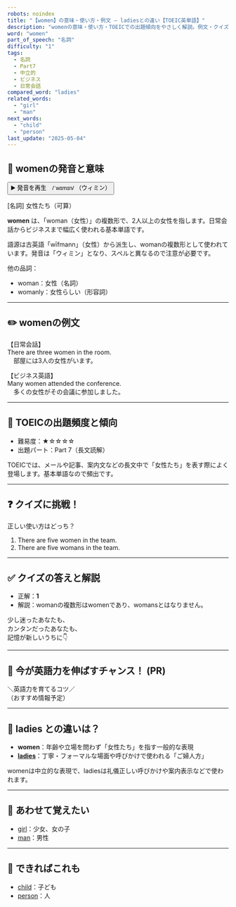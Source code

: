 ```yaml
---
robots: noindex
title: "【women】の意味・使い方・例文 ― ladiesとの違い【TOEIC英単語】"
description: "womenの意味・使い方・TOEICでの出題傾向をやさしく解説。例文・クイズ付きでladiesとの違いもわかりやすく学べます。"
word: "women"
part_of_speech: "名詞"
difficulty: "1"
tags:
  - 名詞
  - Part7
  - 中立的
  - ビジネス
  - 日常会話
compared_word: "ladies"
related_words:
  - "girl"
  - "man"
next_words:
  - "child"
  - "person"
last_update: "2025-05-04"
---
```


## 🔰 womenの発音と意味

<button class="play-audio" onclick="playTTS('women')">
  <span class="play-audio-main">
    ▶️ 発音を再生　/ˈwɪmɪn/
  </span>
  <span class="play-audio-sub">
    （ウィミン）
  </span>
</button>

[名詞] 女性たち（可算）

**women** は、「woman（女性）」の複数形で、2人以上の女性を指します。日常会話からビジネスまで幅広く使われる基本単語です。

語源は古英語「wīfmann」（女性）から派生し、womanの複数形として使われています。発音は「ウィミン」となり、スペルと異なるので注意が必要です。

他の品詞：  
- woman：女性（名詞）
- womanly：女性らしい（形容詞）

---

## ✏️ womenの例文

【日常会話】  
There are three women in the room.  
　部屋には3人の女性がいます。

【ビジネス英語】  
Many women attended the conference.  
　多くの女性がその会議に参加しました。

---

## 🎯 TOEICの出題頻度と傾向

- 難易度：★☆☆☆☆
- 出題パート：Part 7（長文読解）

TOEICでは、メールや記事、案内文などの長文中で「女性たち」を表す際によく登場します。基本単語なので頻出です。

---

## ❓ クイズに挑戦！

正しい使い方はどっち？

1. There are five women in the team.  
2. There are five womans in the team.

---

## ✅ クイズの答えと解説

- 正解：**1**
- 解説：womanの複数形はwomenであり、womansとはなりません。

少し迷ったあなたも、  
カンタンだったあなたも、  
記憶が新しいうちに👇️

---

## 🚀 今が英語力を伸ばすチャンス！ (PR)

<div class="info-center">
＼英語力を育てるコツ／<br>  
（おすすめ情報予定）
</div>

---

## 🤔  ladies との違いは？

- **women**：年齢や立場を問わず「女性たち」を指す一般的な表現
- **[ladies](/word/ladies/)**：丁寧・フォーマルな場面や呼びかけで使われる「ご婦人方」

womenは中立的な表現で、ladiesは礼儀正しい呼びかけや案内表示などで使われます。

---

## 🧩 あわせて覚えたい

- [girl](/word/girl/)：少女、女の子
- [man](/word/man/)：男性

---

## 📖 できればこれも

- [child](/word/child/)：子ども
- [person](/word/person/)：人

<!-- cvid: aid45_bid04 -->
